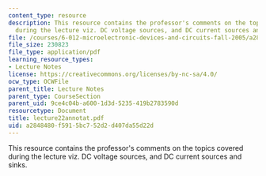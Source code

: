```yaml
---
content_type: resource
description: This resource contains the professor's comments on the topics covered
  during the lecture viz. DC voltage sources, and DC current sources and sinks.
file: /courses/6-012-microelectronic-devices-and-circuits-fall-2005/a2848480f5915bc752d2d407da55d22d_lecture22annotat.pdf
file_size: 230823
file_type: application/pdf
learning_resource_types:
- Lecture Notes
license: https://creativecommons.org/licenses/by-nc-sa/4.0/
ocw_type: OCWFile
parent_title: Lecture Notes
parent_type: CourseSection
parent_uid: 9ce4c04b-a600-1d3d-5235-419b2783590d
resourcetype: Document
title: lecture22annotat.pdf
uid: a2848480-f591-5bc7-52d2-d407da55d22d
---
```

This resource contains the professor's comments on the topics covered during the lecture viz. DC voltage sources, and DC current sources and sinks.
